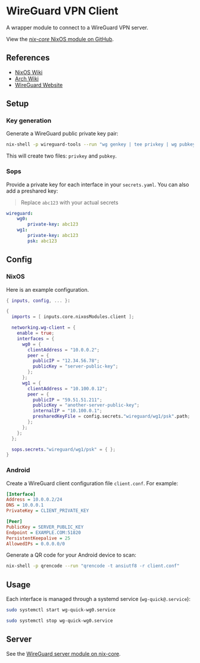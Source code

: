 # WireGuard VPN Client

A wrapper module to connect to a WireGuard VPN server.

View the [*nix-core* NixOS module on GitHub](https://github.com/sid116/nix-core/tree/master/modules/nixos/wg-client).

## References

- [NixOS Wiki](https://wiki.nixos.org/wiki/WireGuard)
- [Arch Wiki](https://wiki.archlinux.org/title/WireGuard)
- [WireGuard Website](https://www.wireguard.com/)

## Setup

### Key generation

Generate a WireGuard public private key pair:

```bash
nix-shell -p wireguard-tools --run "wg genkey | tee privkey | wg pubkey > pubkey"
```

This will create two files: `privkey` and `pubkey`.

### Sops

Provide a private key for each interface in your `secrets.yaml`. You can also add a preshared key:

> Replace `abc123` with your actual secrets

```yaml
wireguard:
    wg0:
        private-key: abc123
    wg1:
        private-key: abc123
        psk: abc123
```

## Config

### NixOS

Here is an example configuration.

```nix
{ inputs, config, ... }:

{
  imports = [ inputs.core.nixosModules.client ];

  networking.wg-client = {
    enable = true;
    interfaces = {
      wg0 = {
        clientAddress = "10.0.0.2";
        peer = {
          publicIP = "12.34.56.78";
          publicKey = "server-public-key";
        };
      };
      wg1 = {
        clientAddress = "10.100.0.12";
        peer = {
          publicIP = "59.51.51.211";
          publicKey = "another-server-public-key";
          internalIP = "10.100.0.1";
          presharedKeyFile = config.secrets."wireguard/wg1/psk".path;
        };
      };
    };
  };

  sops.secrets."wireguard/wg1/psk" = { };
}
```

### Android

Create a WireGuard client configuration file `client.conf`. For example:

```ini
[Interface]
Address = 10.0.0.2/24
DNS = 10.0.0.1
PrivateKey = CLIENT_PRIVATE_KEY

[Peer]
PublicKey = SERVER_PUBLIC_KEY
Endpoint = EXAMPLE.COM:51820
PersistentKeepalive = 25
AllowedIPs = 0.0.0.0/0
```

Generate a QR code for your Android device to scan:

```bash
nix-shell -p qrencode --run "qrencode -t ansiutf8 -r client.conf"
```

## Usage

Each interface is managed through a systemd service (`wg-quick@.service`):

```bash
sudo systemctl start wg-quick-wg0.service

sudo systemctl stop wg-quick-wg0.service
```

## Server

See the [WireGuard server module on nix-core](https://github.com/sid116/nix-core/tree/master/modules/nixos/wg-server).
